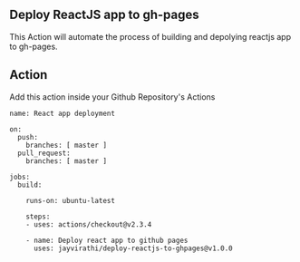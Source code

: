 ## Deploy ReactJS app to gh-pages

This Action will automate the process of building and depolying reactjs app to gh-pages.

## Action

Add this action inside your Github Repository's Actions

```
name: React app deployment

on:
  push:
    branches: [ master ]
  pull_request:
    branches: [ master ]

jobs:
  build:

    runs-on: ubuntu-latest

    steps:
    - uses: actions/checkout@v2.3.4

    - name: Deploy react app to github pages
      uses: jayvirathi/deploy-reactjs-to-ghpages@v1.0.0
```
